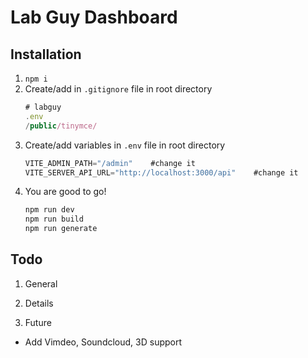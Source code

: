 # Lab Guy Dashboard

## Installation

1. `npm i`
2. Create/add in `.gitignore` file in root directory
   ```js
   # labguy
   .env
   /public/tinymce/
   ```
3. Create/add variables in `.env` file in root directory
   ```js
   VITE_ADMIN_PATH="/admin"    #change it
   VITE_SERVER_API_URL="http://localhost:3000/api"    #change it
   ```
4. You are good to go!
   ```js
   npm run dev
   npm run build
   npm run generate
   ```

## Todo

1. General

2. Details

3. Future

- Add Vimdeo, Soundcloud, 3D support
